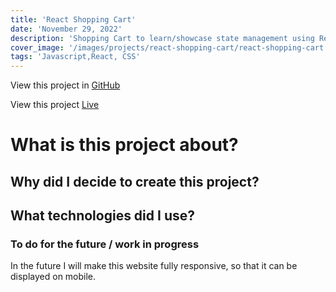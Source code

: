 ```yaml
---
title: 'React Shopping Cart'
date: 'November 29, 2022'
description: 'Shopping Cart to learn/showcase state management using React'
cover_image: '/images/projects/react-shopping-cart/react-shopping-cart.png'
tags: 'Javascript,React, CSS'
---
```


View this project in [GitHub](https://github.com/DomDevs2000/react-shopping-cart)

View this project [Live](https://react-shopping-cart-steel-mu.vercel.app/)

# What is this project about?

## Why did I decide to create this project?

## What technologies did I use?



### To do for the future / work in progress

In the future I will make this website fully responsive, so that it can be displayed on mobile.